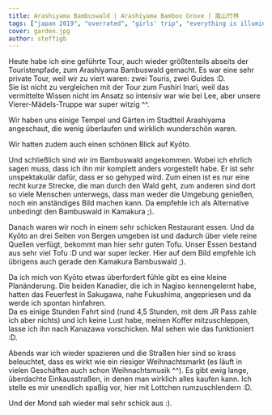 ```yaml
---
title: Arashiyama Bambuswald | Arashiyama Bamboo Grove | 嵐山竹林
tags: ["japan 2019", "overrated", "girls' trip", "everything is illuminated"]
cover: garden.jpg
author: steffigb
---
```


Heute habe ich eine geführte Tour, auch wieder größtenteils abseits der Touristenpfade, zum Arashiyama Bambuswald gemacht. Es war eine sehr private Tour, weil wir zu viert waren: zwei Touris, zwei Guides :D.  
Sie ist nicht zu vergleichen mit der Tour zum Fushiri Inari, weil das vermittelte Wissen nicht im Ansatz so intensiv war wie bei Lee, aber unsere Vierer-Mädels-Truppe war super witzig ^^.

<re-img src="girls.jpeg" title="Girls' trip"></re-img>

Wir haben uns einige Tempel und Gärten im Stadtteil Arashiyama angeschaut, die wenig überlaufen und wirklich wunderschön waren. 

<re-img src="garden.jpg" title="Beautiful garden"></re-img>

<re-img src="more_garden.jpg" title="Another beautiful garden"></re-img>

Wir hatten zudem auch einen schönen Blick auf Kyōto.

<re-img src="kyoto.jpg" title=" Kyōto view"></re-img>

Und schließlich sind wir im Bambuswald angekommen. Wobei ich ehrlich sagen muss, dass ich ihn mir komplett anders vorgestellt habe. Er ist sehr unspektakulär dafür, dass er so gehyped wird. Zum einen ist es nur eine recht kurze Strecke, die man durch den Wald geht, zum anderen sind dort so viele Menschen unterwegs, dass man weder die Umgebung genießen, noch ein anständiges Bild machen kann. Da empfehle ich als Alternative unbedingt den Bambuswald in Kamakura ;).  

Danach waren wir noch in einem sehr schicken Restaurant essen. Und da Kyōto an drei Seiten von Bergen umgeben ist und dadurch über viele reine Quellen verfügt, bekommt man hier sehr guten Tofu. Unser Essen bestand aus sehr viel Tofu :D und war super lecker. Hier auf dem Bild empfehle ich übrigens auch gerade den Kamakura Bambuswald ;).

<re-img src="smartphones.jpeg" title="Look at the food!"></re-img>

Da ich mich von Kyōto etwas überfordert fühle gibt es eine kleine Planänderung. Die beiden Kanadier, die ich in Nagiso kennengelernt habe, hatten das Feuerfest in Sakugawa, nahe Fukushima, angepriesen und da werde ich spontan hinfahren.  
Da es einige Stunden Fahrt sind (rund 4,5 Stunden, mit dem JR Pass zahle ich aber nichts) und ich keine Lust habe, meinen Koffer mitzuschleppen, lasse ich ihn nach Kanazawa vorschicken. Mal sehen wie das funktioniert :D. 

Abends war ich wieder spazieren und die Straßen hier sind so krass beleuchtet, dass es wirkt wie ein riesiger Weihnachtsmarkt (es läuft in vielen Geschäften auch schon Weihnachtsmusik ^^). Es gibt ewig lange, überdachte Einkausstraßen, in denen man wirklich alles kaufen kann. Ich stelle es mir unendlich spaßig vor, hier mit Lottchen rumzuschlendern :D. 

Und der Mond sah wieder mal sehr schick aus :).

<re-img src="moon.jpg" title="The bright side of the moon"></re-img>